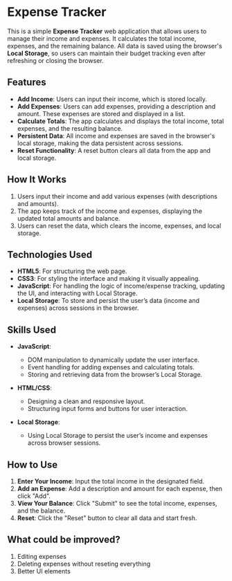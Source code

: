 # Expense Tracker

This is a simple **Expense Tracker** web application that allows users to manage their income and expenses. It calculates the total income, expenses, and the remaining balance. All data is saved using the browser's **Local Storage**, so users can maintain their budget tracking even after refreshing or closing the browser.

## Features

- **Add Income**: Users can input their income, which is stored locally.
- **Add Expenses**: Users can add expenses, providing a description and amount. These expenses are stored and displayed in a list.
- **Calculate Totals**: The app calculates and displays the total income, total expenses, and the resulting balance.
- **Persistent Data**: All income and expenses are saved in the browser's local storage, making the data persistent across sessions.
- **Reset Functionality**: A reset button clears all data from the app and local storage.

## How It Works

1. Users input their income and add various expenses (with descriptions and amounts).
2. The app keeps track of the income and expenses, displaying the updated total amounts and balance.
3. Users can reset the data, which clears the income, expenses, and local storage.

## Technologies Used

- **HTML5**: For structuring the web page.
- **CSS3**: For styling the interface and making it visually appealing.
- **JavaScript**: For handling the logic of income/expense tracking, updating the UI, and interacting with Local Storage.
- **Local Storage**: To store and persist the user’s data (income and expenses) across sessions in the browser.

## Skills Used

- **JavaScript**: 
  - DOM manipulation to dynamically update the user interface.
  - Event handling for adding expenses and calculating totals.
  - Storing and retrieving data from the browser’s Local Storage.
  
- **HTML/CSS**:
  - Designing a clean and responsive layout.
  - Structuring input forms and buttons for user interaction.
  
- **Local Storage**: 
  - Using Local Storage to persist the user’s income and expenses across browser sessions.

## How to Use

1. **Enter Your Income**: Input the total income in the designated field.
2. **Add an Expense**: Add a description and amount for each expense, then click "Add".
3. **View Your Balance**: Click "Submit" to see the total income, expenses, and the balance.
4. **Reset**: Click the "Reset" button to clear all data and start fresh.

## What could be improved?
1. Editing expenses
2. Deleting expenses without reseting everything
3. Better UI elements
